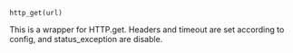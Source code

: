 ```
http_get(url)
```

This is a wrapper for HTTP.get. Headers and timeout are set according to config, and status_exception are disable.
